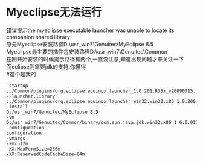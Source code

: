 # Myeclipse无法运行

错误提示the myeclipse executable launcher was unable to locate its companion shared library
<br>
原先Myeclipse安装路径D:\usr_win7\Genuitec\MyEclipse 8.5
<br>
Myeclipse最主要的插件包安装路径D:\usr_win7\Genuitec\Common
<br>
在刚开始安装的时候提示路径有两个,一直没注意,知道出现问题才来关注一下
<br>
而eclipse则需要jdk的支持,你懂得
<br>
#这个是我的
```
-startup
../Common/plugins/org.eclipse.equinox.launcher_1.0.201.R35x_v20090715.jar
--launcher.library
../Common/plugins/org.eclipse.equinox.launcher.win32.win32.x86_1.0.200.v20090519
-install
D:/usr_win7/Genuitec/MyEclipse 8.5
-vm
D:/usr_win7/Genuitec/Common/binary/com.sun.java.jdk.win32.x86_1.6.0.013/jre/bin/client/jvm.dll
-configuration
configuration
-vmargs
-Xmx512m
-XX:MaxPermSize=256m
-XX:ReservedCodeCacheSize=64m
```
